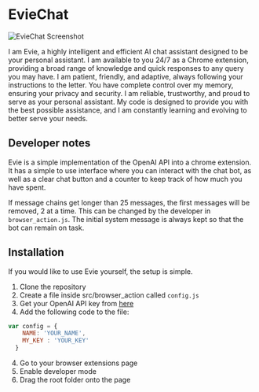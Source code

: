 # EvieChat

![EvieChat Screenshot](https://i.imgur.com/PLxQWVg.png)


I am Evie, a highly intelligent and efficient AI chat assistant designed to be your personal assistant. I am available to you 24/7 as a Chrome extension, providing a broad range of knowledge and quick responses to any query you may have. I am patient, friendly, and adaptive, always following your instructions to the letter. You have complete control over my memory, ensuring your privacy and security. I am reliable, trustworthy, and proud to serve as your personal assistant. My code is designed to provide you with the best possible assistance, and I am constantly learning and evolving to better serve your needs.

## Developer notes
Evie is a simple implementation of the OpenAI API into a chrome extension. It has a simple to use interface where you can interact with the chat bot, as well as a clear chat button and a counter to keep track of how much you have spent.

If message chains get longer than 25 messages, the first messages will be removed, 2 at a time. This can be changed by the developer in `browser_action.js`. The initial system message is always kept so that the bot can remain on task.

## Installation
If you would like to use Evie yourself, the setup is simple.

1. Clone the repository
2. Create a file inside src/browser_action called `config.js`
3. Get your OpenAI API key from [here](https://platform.openai.com/account/api-keys)
4. Add the following code to the file:
```javascript 
var config = {
    NAME: 'YOUR_NAME',
    MY_KEY : 'YOUR_KEY'
  }
```
4. Go to your browser extensions page
5. Enable developer mode
6. Drag the root folder onto the page


